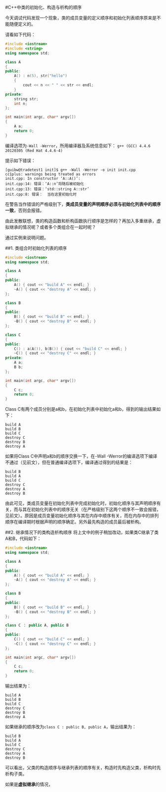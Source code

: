 #C++中类的初始化、构造与析构的顺序

今天调试代码发现一个现象，类的成员变量的定义顺序和初始化列表顺序原来是不能随便定义的。

请看如下代码：

```c++
#include <iostream>
#include <string>
using namespace std;

class A
{
public:
	A() : n(5), str("hello")
	{
		cout << n << " " << str << endl;
	}
private:
	string str;
	int n;
};

int main(int argc, char* argv[])
{
	A a;
	return 0;
}
```

编译选项为`-Wall -Werror`，所用编译器及系统信息如下：
`g++ (GCC) 4.4.6 20120305 (Red Hat 4.4.6-4)`

提示如下错误：

	[guibw@tradetest1 init]$ g++ -Wall -Werror -o init init.cpp 
	cc1plus: warnings being treated as errors
	init.cpp: In constructor ‘A::A()’:
	init.cpp:14: 错误：‘A::n’将随后被初始化
	init.cpp:13: 错误：‘std::string A::str’
	init.cpp:8: 错误：  当在这里初始化时

在警告当作错误的严格级别下，**类成员变量的声明顺序必须与初始化列表中的顺序一致**，否则会报错。

由此发散联想，类的构造函数和析构函数执行顺序是怎样的？再加入多重继承，虚拟继承的情况呢？或者多个类组合在一起时呢？

通过实例来说明问题。

##1. 类组合时初始化列表的顺序

```c++
#include <iostream>
using namespace std;

class A
{
public:
	A() { cout << "build A" << endl; }
	~A() { cout << "destroy A" << endl; }
};

class B
{
public:
	B() { cout << "build B" << endl; }
	~B() { cout << "destroy B" << endl; }
};

class C
{
public:
	C() : a(A()), b(B()) { cout << "build C" << endl; }
	~C() { cout << "destroy C" << endl; }
private:
	A a;
	B b;
};

int main(int argc, char* argv[])
{
	C c;
	return 0;
}
```
Class C有两个成员分别是a和b，在初始化列表中初始化a和b，得到的输出结果如下：

	build A
	build B
	build C
	destroy C
	destroy B
	destroy A
	
如果将Class C中声明a和b的顺序交换一下，在-Wall -Werror的编译选项下编译不通过（见前文），但在普通编译选项下，编译通过得到的结果是：

	build B
	build A
	build C
	destroy C
	destroy A
	destroy B

由此可见，类成员变量在初始化列表中完成初始化时，初始化顺序与其声明顺序有关，而与其在初始化列表中的顺序无关（在严格级别下这两个顺序不一致会报错，见前文）。原因是成员变量初始化顺序与其在内存中顺序有关，而在内存中的排列顺序在编译期时根据声明的顺序确定。另外最先构造的成员最后被析构。

##2. 继承情况下的类构造析构顺序
将上文中的例子稍加改动，如果类C继承了类A和B，代码如下：

```c++
#include <iostream>
using namespace std;

class A
{
public:
	A() { cout << "build A" << endl; }
	~A() { cout << "destroy A" << endl; }
};

class B
{
public:
	B() { cout << "build B" << endl; }
	~B() { cout << "destroy B" << endl; }
};

class C ： public A, public B
{
public:
	C() { cout << "build C" << endl; }
	~C() { cout << "destroy C" << endl; }
};

int main(int argc, char* argv[])
{
	C c;
	return 0;
}
```
输出结果为：

	build A
	build B
	build C
	destroy C
	destroy B
	destroy A
	
如果继承的顺序改为`class C : public B, public A`，输出结果为：

	build B
	build A
	build C
	destroy C
	destroy A
	destroy B
	
可以看出，父类的构造顺序与继承列表的顺序有关，构造时先构造父类，析构时先析构子类。

如果是**虚拟继承**的情况，




